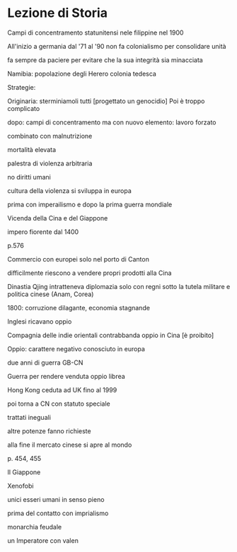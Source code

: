 # Lezione di Storia 

Campi di concentramento statunitensi nele filippine nel 1900

All'inizio a germania dal '71 al '90 non fa colonialismo per consolidare  unità

fa sempre da paciere per evitare che la sua integrità sia minacciata



Namibia: popolazione degli Herero
colonia tedesca

Strategie:

Originaria: sterminiamoli tutti [progettato un genocidio]
Poi è troppo complicato


dopo: campi di concentramento ma con nuovo elemento: lavoro forzato

combinato con malnutrizione

mortalità elevata

palestra di violenza arbitraria

no diritti umani

cultura della violenza si sviluppa in europa

prima con imperailismo e dopo la prima guerra mondiale


Vicenda della Cina e del Giappone

impero fiorente dal 1400

p.576

Commercio con europei solo nel porto di Canton

difficilmente riescono a vendere propri prodotti alla Cina

Dinastia Qjing intratteneva  diplomazia solo con regni sotto la tutela militare e politica cinese (Anam, Corea)



1800: corruzione dilagante, economia stagnande

Inglesi ricavano oppio

Compagnia delle indie orientali contrabbanda oppio in Cina [è proibito]

Oppio: carattere negativo conosciuto in europa

due anni di guerra GB-CN


Guerra per rendere venduta oppio librea

Hong Kong ceduta ad UK fino al 1999

poi torna a CN con statuto speciale

trattati ineguali

altre potenze fanno richieste

alla fine il mercato cinese si apre al mondo


p. 454, 455

Il Giappone

Xenofobi

unici esseri umani in senso pieno

prima del contatto con imprialismo

monarchia feudale

un Imperatore con valen
<!--stackedit_data:
eyJoaXN0b3J5IjpbMTI3MDUxMDM4MywtMjk4OTA0NDAwLC00MT
gzODM0NTUsODM4MjA4ODQwXX0=
-->